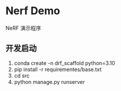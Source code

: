 # Nerf Demo

NeRF 演示程序

## 开发启动

1. conda create -n drf_scaffold python=3.10
2. pip install -r requirementes/base.txt
3. cd src
4. python manage.py runserver
